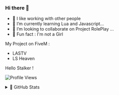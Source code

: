 ### Hi there 👋


- 🔨 I like working with other people
- 🧬 I’m currently learning Lua and Javascript...
- 👯 I’m looking to collaborate on Project RolePlay ...
- 👸 Fun fact : I'm not a Girl

My Project on FiveM :
- LASTV 
- LS Heaven 

Hello Stalker !

![Profile Views](http://estruyf-github.azurewebsites.net/api/VisitorHit?user=WIZOX&repo=github-visitors-badge&countColorcountColor&countColor=%3F3F3F)

<details> 
  <summary> 📃 GitHub Stats </summary>

  <br />

[![WIZOX Github Stats](https://github-readme-stats.vercel.app/api?username=wizox&show_icons=true)](https://github.com/WIZOX)

  
</details>


